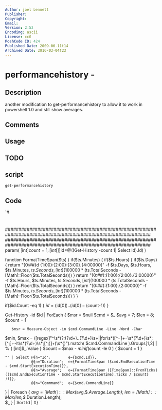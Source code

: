 ```yaml
---
Author: joel bennett
Publisher: 
Copyright: 
Email: 
Version: 2.52
Encoding: ascii
License: cc0
PoshCode ID: 424
Published Date: 2009-06-11t14
Archived Date: 2016-03-04t23
---
```


# performancehistory - 

## Description

another modification to get-performancehistory to allow it to work in powershell 1.0 and still show averages.

## Comments



## Usage



## TODO



## script

`get-performancehistory`

## Code

`#
 #
 ##############################################################################################################
 ##############################################################################################################
 param( [int]$count=1, [int[]]$id=@((Get-History -count 1| Select Id).Id) )
 
 function FormatTimeSpan($ts) {
    if($ts.Minutes) {
       if($ts.Hours) {
          if($ts.Days) {
             return "{0:##}d {1:00}:{2:00}:{3:00}.{4:00000}" -f $ts.Days, $ts.Hours, $ts.Minutes, $ts.Seconds, [int](100000 * ($ts.TotalSeconds - [Math]::Floor($ts.TotalSeconds)))
          }
          return "{0:##}:{1:00}:{2:00}.{3:00000}" -f $ts.Hours, $ts.Minutes, $ts.Seconds, [int](100000 * ($ts.TotalSeconds - [Math]::Floor($ts.TotalSeconds)))
       }
       return "{0:##}:{1:00}.{2:00000}" -f $ts.Minutes, $ts.Seconds, [int](100000 * ($ts.TotalSeconds - [Math]::Floor($ts.TotalSeconds)))
    }
 }
 
 if($id.Count -eq 1) { $id = ($id[0])..($id[0]-($count-1)) } 
 
 Get-History -id $id | 
 ForEach {
    $msr = $null
    $cmd = $_
    $avg = 7; $len = 8; $count = 1
    
       $msr = Measure-Object -in $cmd.CommandLine -Line -Word -Char
 
 $min, $max = ([regex]"^\s*(?:(?<min>\d+)\.\.(?<max>\d+)\s+\||for\s*\([^=]+=\s*(?<min>\d+)\s*;[^;]+\-lt\s*(?<max>\d+)\s*;[^;)]+\)\s*{)").match( $cmd.CommandLine ).Groups[1,2] | % { [int]$_.Value }
 $count = $max - $min
 if($count -le 0 ) { $count = 1 }
    
    "" | Select @{n="Id";        e={$cmd.Id}},
                @{n="Duration";  e={FormatTimeSpan ($cmd.EndExecutionTime - $cmd.StartExecutionTime)}},
                @{n="Average";   e={FormatTimeSpan ([TimeSpan]::FromTicks( (($cmd.EndExecutionTime - $cmd.StartExecutionTime).Ticks / $count) ))}},
                @{n="Commmand";  e={$cmd.CommandLine}}
 } | 
 Foreach { 
 $avg = [Math]::Max($avg,$_.Average.Length);
 $len = [Math]::Max($len,$_.Duration.Length);  
 $_ } | Sort Id |
 #}
`

